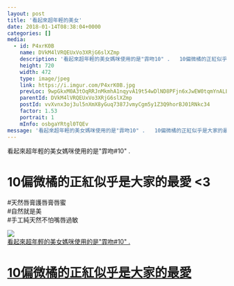 ```yaml
---
layout: post
title: '看起來超年輕的美女' 
date: 2018-01-14T08:38:04+0000 
categories: [] 
media:
  - id: P4xrK0B
    name: DVkM4lVRQEUxVo3XRjG6slXZmp
    description: '看起來超年輕的美女媽咪使用的是"霏吻10" .   10偏微橘的正紅似乎是大家的最愛 '   
    height: 720
    width: 472
    type: image/jpeg
    link: https://i.imgur.com/P4xrK0B.jpg
    prevLoc: 9wpGkxM0A3tOqRRJnMkmhA1nqyvA19t54wDlND8PFjn6xJwEW0tqmYnALLJkIA2QLzw6Pwu4QqkqOx26foRLRokOg4tj1Wq5mGKKhEJZojDG3WfWErl9roM7uJqnYQyGAJF8PvvG2GQlu0X64BLyg6tQ97GAl536FNlMLNZgYmF7GGzZ0YvQH9Pp4DD20kfYgYqnxjZ2fjooYW27WKFYNzgQqJBOslRM0zyylOHzB6yLYyjMfBNjjB9Ylvt2LQZYZqEDfM2
    parentId: DVkM4lVRQEUxVo3XRjG6slXZmp
    postId: vvXvnx3oj3ul5nXmX8yGuq7387JvmyCgm5y1Z3Q9horBJ01RNkc34
    factor: 1.53
    portrait: 1
    mInfo: osbgaYRtgl0TQEv
message: '看起來超年輕的美女媽咪使用的是"霏吻10" .   10偏微橘的正紅似乎是大家的最愛 <3    天然唇膏護唇膏唇蜜  自然就是美  手..'  
---
```


看起來超年輕的美女媽咪使用的是"霏吻#10" .  
# 10偏微橘的正紅似乎是大家的最愛 <3  
  
#天然唇膏護唇膏唇蜜  
#自然就是美  
#手工純天然不怕嘴唇過敏


[//]: #media:  
<a href="https://i.imgur.com/P4xrK0B.jpg"><img class="postImage" src="https://i.imgur.com/P4xrK0Bh.jpg" />  
看起來超年輕的美女媽咪使用的是"霏吻#10" .
# 10偏微橘的正紅似乎是大家的最愛   
 </a>   
